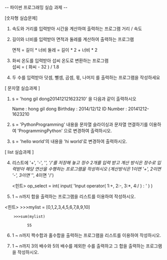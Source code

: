 -- 파이썬 프로그래밍 실습 과제 --

[숫자형 실습문제]

1. 속도와 거리를 입력받아 시간을 계산하여 
출력하는 프로그램
    거리 / 속도

2. 길이와 너비를 입력받아 면적과 둘레를 
계산하여 출력하는 프로그램

	면적  = 길이 * 너비
	둘레 = 길이 * 2 + 너비 * 2

3. 화씨 온도를 입력받아 섭씨 온도로 변환하는 
프로그램	
섭씨 = ( 화씨 - 32 ) / 1.8

4. 두 수를 입력받아 덧셈, 뺄셈, 곱셈, 몫, 나머지
를 출력하는 프로그램을 작성하세요


[ 문자열 실습과제 ]
1. s = 'hong gil dong201412121623210' 을 다음과 같이 출력하시오
	
	Name : hong gil dong
	Birthday : 2014/12/12
	ID Number : 20141212-1623210
	
2. s = 'PythonProgramming' 내용을 문자열 슬라이싱과 문자열 
       연결하기를 이용하여   'ProgrammingPython' 으로 변경하여 출력하시오.
   
3. s = 'hello world'의 내용을 'hi world'로 변경하여 출력하시오.




[ list 실습과제 ]

4. 리스트에 '+', '-', '*', '/'를 저장해 놓고 정수 2개를 입력 받고 계산 방식은
   정수로 입력받아 해당 연산을 수행하는 프로그램을 작성하시오
   (계산방식은 1이면 '+', 2이면 '-', 3이면 '*', 4이면 '/')
   
   <힌트> op_select = int( input( 'Input operator( 1:+, 2:-, 3:*, 4:/ ) : ' ) )

5. 1 ~ n까지 합을 출력하는 프로그램을  리스트를 이용하여 작성하시오.

  <힌트>  >>>mylist = [0,1,2,3,4,5,6,7,8,9,10]
	   
   
        >>>sum(mylist)
   
              55
		   
6. 1 ~ n까지 짝수합과 홀수합을 출력하는 프로그램을 리스트를 이용하여 작성하시오.

7. 1 ~ n까지 3의 배수와 5의 배수를 제외한 수를 출력하고 그 합을 출력하는 
프로그램을 작성하시오.
 
